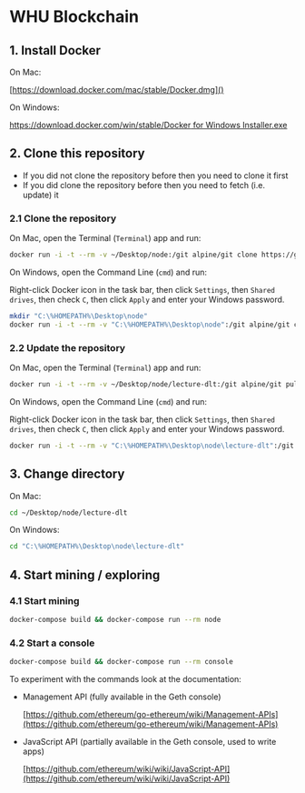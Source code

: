 # WHU Blockchain

## 1. Install Docker

On Mac:

[https://download.docker.com/mac/stable/Docker.dmg]()

On Windows:

[https://download.docker.com/win/stable/Docker for Windows Installer.exe]()

## 2. Clone this repository

- If you did not clone the repository before then you need to clone it first
- If you did clone the repository before then you need to fetch (i.e. update) it

### 2.1 Clone the repository

On Mac, open the Terminal (`Terminal`) app and run:

```sh
docker run -i -t --rm -v ~/Desktop/node:/git alpine/git clone https://github.com/gorankarlic/lecture-dlt.git
```

On Windows, open the Command Line (`cmd`) and run:

Right-click Docker icon in the task bar, then click `Settings`, then `Shared drives`, then check `C`, then click `Apply` and enter your Windows password.

```sh
mkdir "C:\%HOMEPATH%\Desktop\node"
docker run -i -t --rm -v "C:\%HOMEPATH%\Desktop\node":/git alpine/git clone https://github.com/gorankarlic/lecture-dlt.git
```

### 2.2 Update the repository

On Mac, open the Terminal (`Terminal`) app and run:

```sh
docker run -i -t --rm -v ~/Desktop/node/lecture-dlt:/git alpine/git pull --all
```

On Windows, open the Command Line (`cmd`) and run:

Right-click Docker icon in the task bar, then click `Settings`, then `Shared drives`, then check `C`, then click `Apply` and enter your Windows password.

```sh
docker run -i -t --rm -v "C:\%HOMEPATH%\Desktop\node\lecture-dlt":/git alpine/git pull --all
```

## 3. Change directory

On Mac:

```sh
cd ~/Desktop/node/lecture-dlt
```

On Windows:

```sh
cd "C:\%HOMEPATH%\Desktop\node\lecture-dlt"
```

## 4. Start mining / exploring

### 4.1 Start mining

```sh
docker-compose build && docker-compose run --rm node
```

### 4.2 Start a console

```sh
docker-compose build && docker-compose run --rm console
```

To experiment with the commands look at the documentation:

- Management API (fully available in the Geth console)

  [https://github.com/ethereum/go-ethereum/wiki/Management-APIs](https://github.com/ethereum/go-ethereum/wiki/Management-APIs)

- JavaScript API (partially available in the Geth console, used to write apps)

  [https://github.com/ethereum/wiki/wiki/JavaScript-API](https://github.com/ethereum/wiki/wiki/JavaScript-API)
